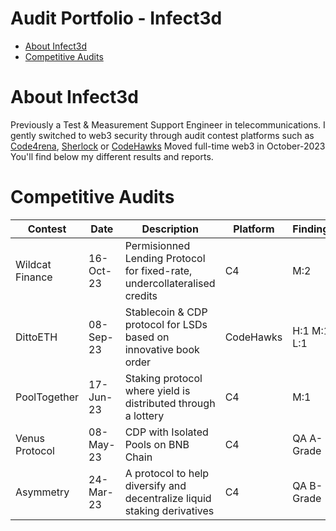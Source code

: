 # Audit Portfolio - Infect3d
- [About Infect3d](#about-Infect3d)
- [Competitive Audits](#competitive-audits)

# About Infect3d
Previously a Test & Measurement Support Engineer in telecommunications.
I gently switched to web3 security through audit contest platforms such as [Code4rena](https://code4rena.com/), [Sherlock](https://www.sherlock.xyz/) or [CodeHawks](https://www.codehawks.com/)
Moved full-time web3 in October-2023
You'll find below my different results and reports.

# Competitive Audits
| Contest				| Date		| Description 																| Platform  | Findings			| Mention						| Report														|
| --------------------- | --------- |--------------------------------------------------------------------------	| --------- | -----------------	| ---------------------------	| ------------------------------------------------------------- |
| Wildcat Finance		| 16-Oct-23	| Permisionned Lending Protocol for fixed-rate, undercollateralised credits	| C4		| M:2				| public report in progress		| [Link](https://github.com/InfectedIsm/Reports-Portfolio/blob/main/Competitive%20Audits/1%20-%20Wildcat%20Finance.md)       |
| DittoETH				| 08-Sep-23	| Stablecoin & CDP protocol for LSDs based on innovative book order			| CodeHawks	| H:1 M:1 L:1		| 1 H selected for report		| [Link](https://github.com/InfectedIsm/Reports-Portfolio/blob/main/Competitive%20Audits/2%20-%20DittoETH.md)       |
| PoolTogether			| 17-Jun-23	| Staking protocol where yield is distributed through a lottery				| C4		| M:1				| 1 M Selected for report		| [Link](https://github.com/InfectedIsm/Reports-Portfolio/blob/main/Competitive%20Audits/3%20-%20Pool%20Together.md)       |
| Venus Protocol		| 08-May-23	| CDP with Isolated Pools on BNB Chain										| C4		| QA A-Grade		|								| [Link](https://github.com/InfectedIsm/Reports-Portfolio/blob/main/Competitive%20Audits/4%20-%20Venus%20Protocol.md)       |
| Asymmetry				| 24-Mar-23	| A protocol to help diversify and decentralize liquid staking derivatives	| C4		| QA B-Grade		|								| [Link](https://github.com/InfectedIsm/Reports-Portfolio/blob/main/Competitive%20Audits/5%20-%20Assymetry.md)       |

